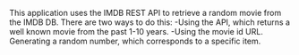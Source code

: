 This application uses the IMDB REST API to retrieve a random movie from the IMDB DB. 
There are two ways to do this: 
  -Using the API, which returns a well known movie from the past 1-10 years.
  -Using the movie id URL. Generating a random number, which corresponds to a specific item.
